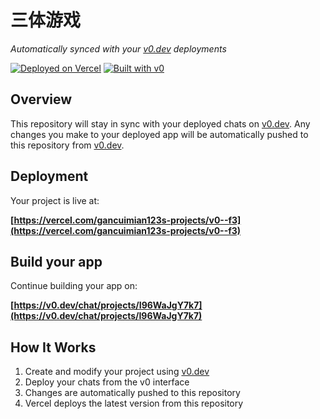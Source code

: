 # 三体游戏

*Automatically synced with your [v0.dev](https://v0.dev) deployments*

[![Deployed on Vercel](https://img.shields.io/badge/Deployed%20on-Vercel-black?style=for-the-badge&logo=vercel)](https://vercel.com/gancuimian123s-projects/v0--f3)
[![Built with v0](https://img.shields.io/badge/Built%20with-v0.dev-black?style=for-the-badge)](https://v0.dev/chat/projects/I96WaJgY7k7)

## Overview

This repository will stay in sync with your deployed chats on [v0.dev](https://v0.dev).
Any changes you make to your deployed app will be automatically pushed to this repository from [v0.dev](https://v0.dev).

## Deployment

Your project is live at:

**[https://vercel.com/gancuimian123s-projects/v0--f3](https://vercel.com/gancuimian123s-projects/v0--f3)**

## Build your app

Continue building your app on:

**[https://v0.dev/chat/projects/I96WaJgY7k7](https://v0.dev/chat/projects/I96WaJgY7k7)**

## How It Works

1. Create and modify your project using [v0.dev](https://v0.dev)
2. Deploy your chats from the v0 interface
3. Changes are automatically pushed to this repository
4. Vercel deploys the latest version from this repository
